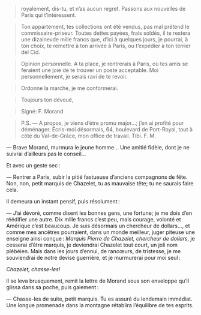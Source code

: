 > royalement, dis-tu, et n’as aucun regret. Passons aux nouvelles de
  Paris qui t’intéressent.

> Ton appartement, tes collections ont été vendus, pas mal prétend le
  commissaire-priseur. Toutes dettes payées, frais soldés, il te restera
  une dizainevde mille francs que, d’ici à quelques jours, je pourrai, à
  ton choix, te remettre à ton arrivée à Paris, ou t’expédier à ton
  terrier del Cid.

> Opinion personnelle. A ta place, je rentrerais à Paris, où tes amis se
  feraient une joie de te trouver un poste acceptable. Moi personnellement,
  je serais ravi de te revoir.

> Ordonne la marche, je me conformerai.

> Toujours ton dévoué,

> Signé: F. Morand

> P.S. — A propos, je viens d’étre promu major…; j’en ai profité pour
  déménager. Écris-moi désormais, 64, boulevard de Port-Royal, tout à côté
  du Val-de-Grâce, mon office de travail. Tibi. F. M.

— Brave Morand, murmura le jeune homme… Une amitié fidèle, dont je ne
suivrai d’ailleurs pas le conseil…

Et avec un geste sec :

— Rentrer a Paris, subir la pitié fastueuse d’anciens compagnons de fête.
Non, non, petit marquis de Chazelet, tu as mauvaise tête; tu ne saurais
faire cela.

Il demeura un instant pensif, puis résolument :

— J’ai dévoré, comme disent les bonnes gens, une fortune; je me dois
d’en réédifier une autre. Dix mille francs c’est peu, mais courage, volonté
et Amérique c’est beaucoup. Je suis désormais un chercheur de dollars…,
et comme mes ancêtres pourraient, dans un monde meilleur, juger piteuse
une enseigne ainsi conçue : _Marquis Pierre de Chazelet, chercheur de
dollars_, je cesserai d’être marquis, je deviendrai Chazelet tout court,
un joli nom plébéien. Mais dans les jours d’ennui, de rancœurs, de
tristesse, je me souviendrai de notre devise guerrière, et je murmurerai
pour moi seul :

_Chazelet, chasse-les!_

Il se leva brusquement, remit la lettre de Morand sous son enveloppe qu’il
glissa dans sa poche, puis gaiement :

— Chasse-les de suite, petit marquis. Tu es assuré du lendemain immédiat.
Une longue promenade dans la montagne rétablira l’équilibre de tes esprits.
